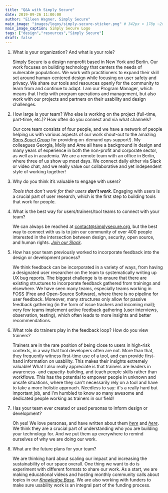 ```yaml
---
title: "Q&A with Simply Secure"
date: 2019-09-26 11:00:00
author: "Eileen Wagner, Simply Secure"
main_image: "images/logos/simply-secure-sticker.png" # 342px × 178p ~2x1
main_image_caption: Simply Secure Logo
tags: ["design","resources","Simply Secure"]
draft: false
---
```

1. What is your organization? And what is your role?

    Simply Secure is a design nonprofit based in New York and Berlin. Our work focuses on building technology that centers the needs of vulnerable populations. We work with practitioners to expand their skill set around human-centered design while focusing on user safety and privacy. We share our tools and resources openly for the community to learn from and continue to adapt. I am our Program Manager, which means that I help with program operations and management, but also work with our projects and partners on their usability and design challenges.

2. How large is your team? Who else is working on the project (full-time, part-time, etc.)? How often do you connect and via what channels?

    Our core team consists of four people, and we have a network of people helping us with various aspects of our work shout-out to the amazing *[Sans Souci Group](http://sanssoucigroup.com/)* for providing on-demand ops support!). My colleagues Georgia, Molly and Ame all have a background in design and many years of experience in both the non-profit and corporate sector, as well as in academia. We are a remote team with an office in Berlin, where three of us show up most days. We connect daily either via Slack or video chat, and we really value our collaborative and yet independent style of working together!

3. Why do you think it’s valuable to engage with users?

    *Tools that don’t work for their users* ***don’t work***. Engaging with users is a crucial part of user research, which is the first step to building tools that work for people.

4. What is the best way for users/trainers/tool teams to connect with your team?

    We can always be reached at [contact@simplysecure.org](contact@simplysecure.org), but the best way to connect with us is to join our community of over 400 people interested in the intersection between design, security, open source, and human rights. *[Join our Slack](https://simplysecure.org/what-we-do/slack/)*.

5. How has your team previously worked to incorporate feedback into the design or development process?

    We think feedback can be incorporated in a variety of ways, from having a designated user researcher on the team to systematically writing up UX bug reports. The biggest challenge is to ensure that there are existing structures to incorporate feedback gathered from trainings and elsewhere. We have seen many teams, especially teams working in FOSS (Free and Open-Source Software), where there is no pipeline for user feedback. Moreover, many structures only allow for passive feedback gathering (in the form of issue trackers and incoming mail); very few teams implement active feedback gathering (user interviews, observation, testing), which often leads to more insights and better recommendations.

6. What role do trainers play in the feedback loop? How do you view trainers?

    Trainers are in the rare position of being close to users in high-risk contexts, in a way that tool developers often are not. More than that, they frequently witness first-time use of a tool, and can provide first-hand information on usability. This makes their insights extremely valuable! What I also really appreciate is that trainers are leaders in awareness- and capacity-building, and teach people skills rather than workflows. This has the potential to empower people in unknown and unsafe situations, where they can't necessarily rely on a tool and have to take a more holistic approach. Needless to say: it's a really hard but important job, and I'm humbled to know so many awesome and dedicated people working as trainers in our field!

7. Has your team ever created or used personas to inform design or development?

    Oh yes! We love personas, and have written about them *[here](https://simplysecure.org/blog/personas)* and *[here](https://simplysecure.org/blog/design-spot-design-security)*. We think they are a crucial part of understanding who you are building your technology for. And we put them up everywhere to remind ourselves of why we are doing our work.

8. What are the future plans for your team?

    We are thinking hard about scaling our impact and increasing the sustainability of our space overall. One thing we want to do is experiment with different formats to share our work. As a start, we are making educational videos and hosting monthly community calls about topics in our *[Knowledge Base](https://simplysecure.org/knowledge-base/)*. We are also working with funders to make sure usability work is an integral part of the funding process.
